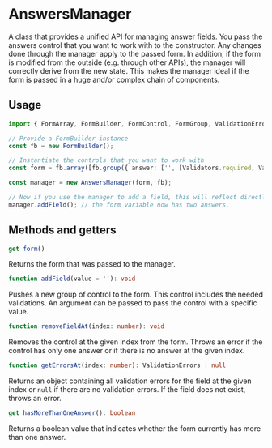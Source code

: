 # AnswersManager
A class that provides a unified API for managing answer fields. You pass the answers control that you want to work with to the constructor. Any changes done through the manager apply to the passed form. In addition, if the form is modified from the outside (e.g. through other APIs), the manager will correctly derive from the new state. This makes the manager ideal if the form is passed in a huge and/or complex chain of components.

## Usage
```typescript
import { FormArray, FormBuilder, FormControl, FormGroup, ValidationErrors, Validators } from '@angular/forms';

// Provide a FormBuilder instance
const fb = new FormBuilder();

// Instantiate the controls that you want to work with
const form = fb.array([fb.group({ answer: ['', [Validators.required, Validators.maxLength(100)]] })]);

const manager = new AnswersManager(form, fb);

// Now if you use the manager to add a field, this will reflect directly onto the passed form
manager.addField(); // the form variable now has two answers.


```

## Methods and getters
```typescript
get form()
```
Returns the form that was passed to the manager.

```typescript
function addField(value = ''): void
```
Pushes a new group of control to the form. This control includes the needed validations. An argument can be passed to pass the control with a specific value.


```typescript
function removeFieldAt(index: number): void
```
Removes the control at the given index from the form. Throws an error if the control has only one answer or if there is no answer at the given index.

```typescript
function getErrorsAt(index: number): ValidationErrors | null
```
Returns an object containing all validation errors for the field at the given index or ``null`` if there are no validation errors. If the field does not exist, throws an error.

```typescript
get hasMoreThanOneAnswer(): boolean
```
Returns a boolean value that indicates whether the form currently has more than one answer.